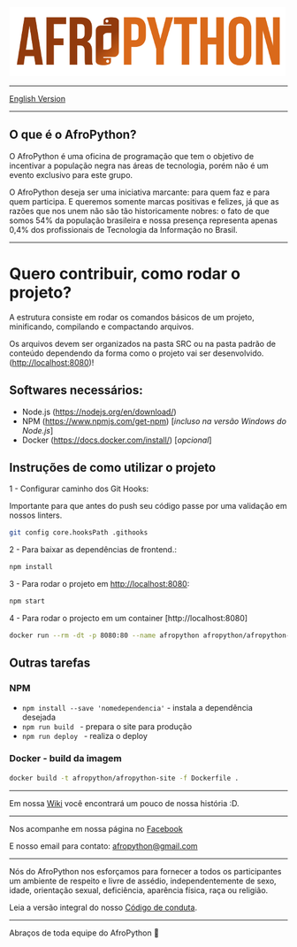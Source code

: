 ![AfroPython Logo](AfroPython_brand.png "AfroPython")

---------------------------------------
[English Version](https://github.com/AfroPython/afropython-site/blob/master/README_EN.md)

---------------------------------------

## O que é o AfroPython?
O AfroPython é uma oficina de programação que tem o objetivo de incentivar a população negra nas áreas de tecnologia, porém não é um evento exclusivo para este grupo.

O AfroPython deseja ser uma iniciativa marcante: para quem faz e para quem participa. E queremos somente marcas positivas e felizes, já que as razões que nos unem não são tão historicamente nobres: o fato de que somos 54% da população brasileira e nossa presença representa apenas 0,4% dos profissionais de Tecnologia da Informação no Brasil.

---------------------------------------

# Quero contribuir, como rodar o projeto?

A estrutura consiste em rodar os comandos básicos de um projeto, minificando, compilando e compactando arquivos.

Os arquivos devem ser organizados na pasta SRC ou na pasta padrão de conteúdo dependendo da forma como o projeto vai ser desenvolvido.
([http://localhost:8080](http://localhost:8080))!

## Softwares necessários:

- Node.js (https://nodejs.org/en/download/)
- NPM (https://www.npmjs.com/get-npm) [_incluso na versão Windows do Node.js_]
- Docker (https://docs.docker.com/install/) [_opcional_]

## Instruções de como utilizar o projeto

1 - Configurar caminho dos Git Hooks:

Importante para que antes do push seu código passe por uma validação em nossos linters.

```sh
git config core.hooksPath .githooks
```

2 - Para baixar as dependências de frontend.:

```sh
npm install
```

3 - Para rodar o projeto em [http://localhost:8080](http://localhost:8080):

```sh
npm start
```

4 - Para rodar o projecto em um container [http://localhost:8080]
```sh
docker run --rm -dt -p 8080:80 --name afropython afropython/afropython-site:1.0.0
```

## Outras tarefas

### NPM

* `npm install --save 'nomedependencia'` - instala a dependência desejada
* `npm run build ` - prepara o site para produção
* `npm run deploy ` - realiza o deploy

### Docker - build da imagem

```sh
docker build -t afropython/afropython-site -f Dockerfile .
```

---------------------------------------

Em nossa [Wiki](https://github.com/AfroPython/afropython-site/wiki) você encontrará um pouco de nossa história :D.

---------------------------------------

Nos acompanhe em nossa página no [Facebook](https://www.facebook.com/AfroPython/)

E nosso email para contato: afropython@gmail.com

---------------------------------------

Nós do AfroPython nos esforçamos para fornecer a todos os participantes um ambiente de respeito e livre de assédio, independentemente de sexo, idade, orientação sexual, deficiência, aparência física, raça ou religião.

Leia a versão integral do nosso [Código de conduta](https://github.com/AfroPython/afropython-site/wiki/C%C3%B3digo-de-Conduta).

---------------------------------------

Abraços de toda equipe do AfroPython :yellow_heart:
